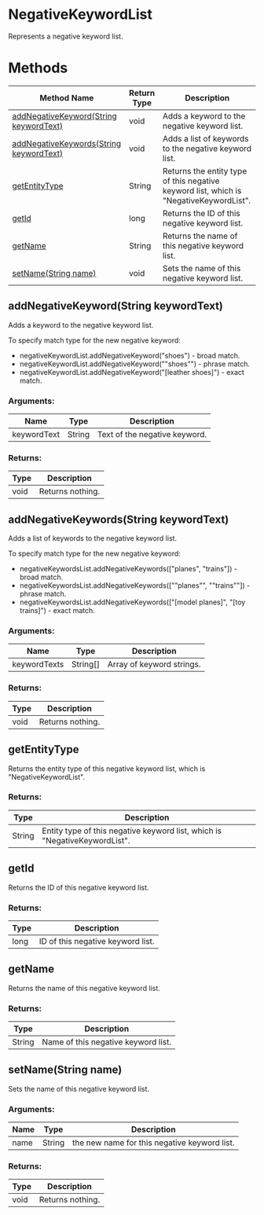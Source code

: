# NegativeKeywordList
Represents a negative keyword list.
# Methods
|Method Name|Return Type|Description|
|-|-|-
[addNegativeKeyword(String keywordText)](#addnegativekeyword~string-keywordtext~)|void|Adds a keyword to the negative keyword list.
[addNegativeKeywords(String keywordText)](#addnegativekeywords~string-keywordtext~)|void|Adds a list of keywords to the negative keyword list.
[getEntityType](#getentitytype)|String|Returns the entity type of this negative keyword list, which is "NegativeKeywordList".<br />
[getId](#getid)|long|Returns the ID of this negative keyword list.<br />
[getName](#getname)|String|Returns the name of this negative keyword list.<br />
[setName(String name)](#setname~string-name~)|void|Sets the name of this negative keyword list.<br />

## <a name="addnegativekeyword~string-keywordtext~"></a>addNegativeKeyword(String keywordText)
Adds a keyword to the negative keyword list.

To specify match type for the new negative keyword:

- negativeKeywordList.addNegativeKeyword("shoes") - broad match.
- negativeKeywordList.addNegativeKeyword("\"shoes\"") - phrase match.
- negativeKeywordList.addNegativeKeyword("[leather shoes]") - exact match.

### Arguments:
|Name|Type|Description|
|-|-|-
keywordText|String|Text of the negative keyword.
### Returns:
|Type|Description|
|-|-
void|Returns nothing.

## <a name="addnegativekeywords~string-keywordtext~"></a>addNegativeKeywords(String keywordText)
Adds a list of keywords to the negative keyword list.

To specify match type for the new negative keyword:

- negativeKeywordsList.addNegativeKeywords(["planes", "trains"]) - broad match.
- negativeKeywordsList.addNegativeKeywords(["\"planes\"", "\"trains\""]) - phrase match.
- negativeKeywordsList.addNegativeKeywords(["[model planes]", "[toy trains]") - exact match.


### Arguments:
|Name|Type|Description|
|-|-|-
keywordTexts|String[]|Array of keyword strings.
### Returns:
|Type|Description|
|-|-
void|Returns nothing.

## <a name="getentitytype"></a>getEntityType
Returns the entity type of this negative keyword list, which is "NegativeKeywordList".



### Returns:
|Type|Description|
|-|-
String|Entity type of this negative keyword list, which is "NegativeKeywordList".

## <a name="getid"></a>getId
Returns the ID of this negative keyword list.

### Returns:
|Type|Description|
|-|-
long|ID of this negative keyword list.

## <a name="getname"></a>getName
Returns the name of this negative keyword list.

### Returns:
|Type|Description|
|-|-
String|Name of this negative keyword list.

## <a name="setname~string-name~"></a>setName(String name)
Sets the name of this negative keyword list.


### Arguments:
|Name|Type|Description|
|-|-|-
name|String|the new name for this negative keyword list.
### Returns:
|Type|Description|
|-|-
void|Returns nothing.

